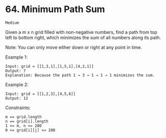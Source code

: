 # 64. Minimum Path Sum

`Medium`

Given a m x n grid filled with non-negative numbers, find a path from top left to bottom right, which minimizes the sum of all numbers along its path.

Note: You can only move either down or right at any point in time.

Example 1:

```note
Input: grid = [[1,3,1],[1,5,1],[4,2,1]]
Output: 7
Explanation: Because the path 1 → 3 → 1 → 1 → 1 minimizes the sum.
```

Example 2:

```note
Input: grid = [[1,2,3],[4,5,6]]
Output: 12
```

Constraints:

```note
m == grid.length
n == grid[i].length
1 <= m, n <= 200
0 <= grid[i][j] <= 200
```
